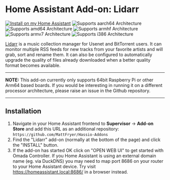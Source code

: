 # Home Assistant Add-on: Lidarr

[![Install on my Home Assistant][install-badge]][install-url]
![Supports aarch64 Architecture][aarch64-shield]
![Supports amd64 Architecture][amd64-shield]
![Supports armhf Architecture][armhf-shield]
![Supports armv7 Architecture][armv7-shield]
![Supports i386 Architecture][i386-shield]

[Lidarr](https://github.com/lidarr/Lidarr) is a music collection manager for Usenet and BitTorrent users. It can monitor multiple RSS feeds for new tracks from your favorite artists and will grab, sort and rename them. It can also be configured to automatically upgrade the quality of files already downloaded when a better quality format becomes available.

---

**NOTE:** This add-on currently only supports 64bit Raspberry Pi or other Arm64 based boards. If you would be interesting in running it on a different processor architecture, please raise an issue in the Github repository.

---

## Installation

1. Navigate in your Home Assistant frontend to **Supervisor** -> **Add-on Store** and add this URL as an additional repository: `https://github.com/MattFryer/Hassio-Addons`
2. Find the "Lidarr" add-on (normally at the bottom of the page) and click the "INSTALL" button.
3. If the add-on has started OK click on "OPEN WEB UI" to get started with Omada Controller. If you Home Assistant is using an external domain name (eg. via DuckDNS) you may need to map port 8686 on your router to your Home Assistant device. Try visit https://homeassistant.local:8686/ in a browser instead.

[install-url]: https://my.home-assistant.io/redirect/supervisor_addon?addon=d1f42497_lidarr
[install-badge]: https://img.shields.io/badge/Install%20on%20my-Home%20Assistant-41BDF5?logo=home-assistant
[aarch64-shield]: https://img.shields.io/badge/aarch64-yes-green.svg
[amd64-shield]: https://img.shields.io/badge/amd64-no-red.svg
[armhf-shield]: https://img.shields.io/badge/armhf-no-red.svg
[armv7-shield]: https://img.shields.io/badge/armv7-no-red.svg
[i386-shield]: https://img.shields.io/badge/i386-no-red.svg
